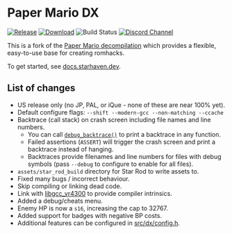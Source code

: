 # Paper Mario DX

[![Release](https://img.shields.io/github/v/release/star-haven/papermario-dx)][releases]
[![Download](https://img.shields.io/github/downloads/star-haven/papermario-dx/total)][download]
![Build Status](https://img.shields.io/github/actions/workflow/status/star-haven/papermario-dx/build.yaml)
[![Discord Channel][discord-badge]][discord]

This is a fork of the [Paper Mario decompilation][papermario-repo] which provides a flexible, easy-to-use base for creating romhacks.

To get started, see [docs.starhaven.dev](https://docs.starhaven.dev/tools/decomp/setup.html).

[discord]: https://discord.gg/star-haven
[discord-badge]: https://img.shields.io/discord/279322074412089344?color=%237289DA&logo=discord&logoColor=ffffff
[papermario-repo]: https://github.com/pmret/papermario
[releases]: https://github.com/star-haven/papermario-dx/releases
[download]: https://github.com/star-haven/papermario-dx/releases/download/latest/papermario.bps

## List of changes

- US release only (no JP, PAL, or iQue - none of these are near 100% yet).
- Default configure flags: `--shift --modern-gcc --non-matching --ccache`
- Backtrace (call stack) on crash screen including file names and line numbers.
    - You can call [`debug_backtrace()`](src/dx/backtrace.h) to print a backtrace in any function.
    - Failed assertions (`ASSERT`) will trigger the crash screen and print a backtrace instead of hanging.
    - Backtraces provide filenames and line numbers for files with debug symbols (pass `--debug` to configure to enable for all files).
- `assets/star_rod_build` directory for Star Rod to write assets to.
- Fixed many bugs / incorrect behaviour.
- Skip compiling or linking dead code.
- Link with [libgcc_vr4300] to provide compiler intrinsics.
- Added a debug/cheats menu.
- Enemy HP is now a `s16`, increasing the cap to 32767.
- Added support for badges with negative BP costs.
- Additional features can be configured in [src/dx/config.h](src/dx/config.h).

[libgcc_vr4300]: https://github.com/Decompollaborate/libgcc_vr4300
